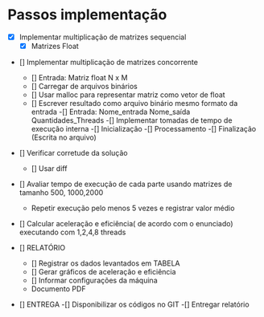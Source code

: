 # Passos implementação


- [X] Implementar multiplicação de matrizes sequencial
    - [X] Matrizes Float

- [] Implementar multiplicação de matrizes concorrente
    - [] Entrada: Matriz float N x M
    - [] Carregar de arquivos binários
    - [] Usar malloc para representar matriz como vetor de float
    - [] Escrever resultado como arquivo binário mesmo formato da entrada
    -[] Entrada: Nome_entrada Nome_saída Quantidades_Threads
    -[] Implementar tomadas de tempo de execução interna
        -[] Inicialização
        -[] Processamento
        -[] Finalização (Escrita no arquivo)
- [] Verificar corretude da solução
    - [] Usar diff <arq1> <arq2>

- [] Avaliar tempo de execução de cada parte usando matrizes de tamanho 500, 1000,2000
    - Repetir execução pelo menos 5 vezes e registrar valor médio

- [] Calcular aceleração e eficiência( de acordo com o enunciado) executando com 1,2,4,8 threads

- [] RELATÓRIO
    - [] Registrar os dados levantados em TABELA 
    - [] Gerar gráficos de aceleração e eficiência
    - [] Informar configurações da máquina
    - Documento PDF

- [] ENTREGA
    -[] Disponibilizar os códigos no GIT
    -[] Entregar relatório